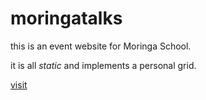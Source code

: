 # moringatalks
   
this is an event website for Moringa School. 

it is all _static_ and implements a personal grid.

[visit](http://moringatalks.bitballoon.com)
